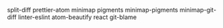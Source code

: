 split-diff
prettier-atom
minimap
pigments
minimap-pigments
minimap-git-diff
linter-eslint
atom-beautify
react
git-blame

